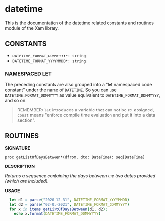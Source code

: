 # datetime

This is the documentation of the datetime related constants and routines module of the Xam library.

## CONSTANTS

- `DATETIME_FORMAT_DDMMYYYY*: string`
- `DATETIME_FORMAT_YYYYMMDD*: string`

### NAMESPACED LET

The preceding constants are also grouped into a "let namespaced code constant" under the name of `DATETIME`.
So you can use `DATETIME.FORMAT_DDMMYYYY` as value equivalent to `DATETIME_FORMAT_DDMMYYYY`, and so on.

> REMEMBER: `let` introduces a variable that can not be re-assigned, `const` means "enforce compile time evaluation and put it into a data section".

## ROUTINES

**SIGNATURE**

`proc getListOfDaysBetween*(dfrom, dto: DateTime): seq[DateTime]`

**DESCRIPTION**

*Returns a sequence containing the days between the two dates provided (which are included).*

**USAGE**

```nim
  let d1 = parse("2020-12-31", DATETIME_FORMAT_YYYYMMDD)
  let d2 = parse("02-01-2021", DATETIME_FORMAT_DDMMYYYY)
  for x in items getListOfDaysBetween(d1, d2):
    echo x.format(DATETIME_FORMAT_DDMMYYYY)
```
